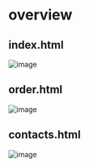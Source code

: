 # overview
## index.html
![image](https://github.com/user-attachments/assets/0f972b85-2fc5-4240-bbee-77bf8051f8fa)
## order.html
![image](https://github.com/user-attachments/assets/ab781146-ca81-4cb3-98f4-bfa913522efb)
## contacts.html
![image](https://github.com/user-attachments/assets/ec45fc24-1177-4ea1-ba5d-5e6605f2f1df)

